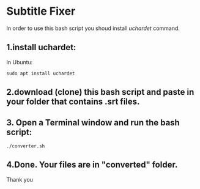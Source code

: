 # Subtitle Fixer

 In order to use this bash script you shoud install _uchardet_ command.

## 1.install uchardet:
In Ubuntu:
```
sudo apt install uchardet
```

## 2.download (clone) this bash script and paste in your folder that contains .srt files.

## 3. Open a Terminal window and run the bash script:
```
./converter.sh
```

## 4.Done. Your files are in "converted" folder.

Thank you
